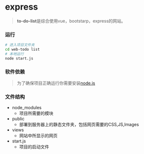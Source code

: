 # express
>**to-do-list**是综合使用vue，bootstarp，express的网站。

### 运行
``` bash
# 进入项目文件夹
cd web-todo list
# 本地运行
node start.js
```
### 软件依赖
>为了确保项目正确运行你需要安装[node.js](https://nodejs.org)

### 文件结构
* node_modules
	* 项目所需要的模块
* public
	* 部署到服务器上的静态文件夹，包括网页需要的CSS,JS,Images
* views
	* 网站中所显示的网页
* start.js
	* 项目的启动文件
